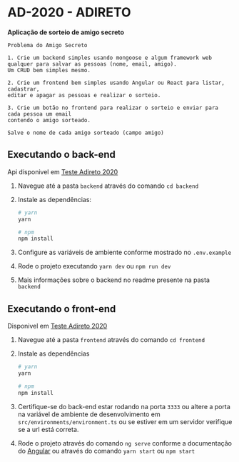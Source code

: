 # AD-2020 - ADIRETO

**Aplicação de sorteio de amigo secreto**

```
Problema do Amigo Secreto

1. Crie um backend simples usando mongoose e algum framework web qualquer para salvar as pessoas (nome, email, amigo). 
Um CRUD bem simples mesmo.

2. Crie um frontend bem simples usando Angular ou React para listar, cadastrar, 
editar e apagar as pessoas e realizar o sorteio.

3. Crie um botão no frontend para realizar o sorteio e enviar para cada pessoa um email 
contendo o amigo sorteado. 

Salve o nome de cada amigo sorteado (campo amigo)
```

## Executando o back-end

Api disponivel em [Teste Adireto 2020](https://ad-2020.herokuapp.com/)

1. Navegue até a pasta `backend` através do comando `cd backend`

2. Instale as dependências:

   ```bash
   # yarn
   yarn

   # npm
   npm install
   ```

3. Configure as variáveis de ambiente conforme mostrado no `.env.example`

4. Rode o projeto executando `yarn dev` ou `npm run dev`

5. Mais informações sobre o backend no readme presente na pasta `backend`

## Executando o front-end

Disponivel em [Teste Adireto 2020](https://ad-2020.netlify.app)

1. Navegue até a pasta `frontend` através do comando `cd frontend`

2. Instale as dependências

   ```bash
   # yarn
   yarn

   # npm
   npm install
   ```

3. Certifique-se do back-end estar rodando na porta `3333` ou altere a porta na variável de ambiente de desenvolvimento em `src/environments/environment.ts` ou se estiver em um servidor verifique se a url está correta.

4. Rode o projeto através do comando `ng serve` conforme a documentação do [Angular](https://cli.angular.io/) ou através do comando `yarn start` ou `npm start`
